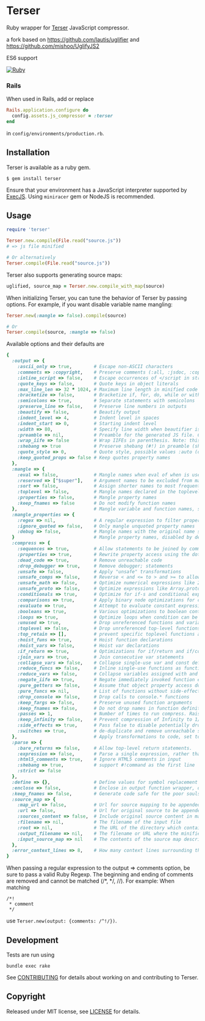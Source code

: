 # Terser

Ruby wrapper for [Terser](https://github.com/terser/terser) JavaScript
compressor.

a fork based on https://github.com/lautis/uglifier and https://github.com/mishoo/UglifyJS2

ES6 support

[![Ruby](https://github.com/ahorek/terser-ruby/actions/workflows/ruby.yml/badge.svg)](https://github.com/ahorek/terser-ruby/actions/workflows/ruby.yml)

### Rails

When used in Rails, add or replace

```ruby
Rails.application.configure do
  config.assets.js_compressor = :terser
end
```
in `config/environments/production.rb`.

## Installation

Terser is available as a ruby gem.

    $ gem install terser

Ensure that your environment has a JavaScript interpreter supported by
[ExecJS](https://github.com/sstephenson/execjs). Using `miniracer` gem or NodeJS
is recommended.

## Usage

```ruby
require 'terser'

Terser.new.compile(File.read("source.js"))
# => js file minified

# Or alternatively
Terser.compile(File.read("source.js"))
```

Terser also supports generating source maps:

```ruby
uglified, source_map = Terser.new.compile_with_map(source)
```

When initializing Terser, you can tune the behavior of Terser by passing options. For example, if you want disable variable name mangling:

```ruby
Terser.new(:mangle => false).compile(source)

# Or
Terser.compile(source, :mangle => false)
```

Available options and their defaults are

```ruby
{
  :output => {
    :ascii_only => true,        # Escape non-ASCII characters
    :comments => :copyright,    # Preserve comments (:all, :jsdoc, :copyright, :none, Regexp (see below))
    :inline_script => false,    # Escape occurrences of </script in strings
    :quote_keys => false,       # Quote keys in object literals
    :max_line_len => 32 * 1024, # Maximum line length in minified code
    :bracketize => false,       # Bracketize if, for, do, while or with statements, even if their body is a single statement
    :semicolons => true,        # Separate statements with semicolons
    :preserve_line => false,    # Preserve line numbers in outputs
    :beautify => false,         # Beautify output
    :indent_level => 4,         # Indent level in spaces
    :indent_start => 0,         # Starting indent level
    :width => 80,               # Specify line width when beautifier is used (only with beautifier)
    :preamble => nil,           # Preamble for the generated JS file. Can be used to insert any code or comment.
    :wrap_iife => false         # Wrap IIFEs in parenthesis. Note: this disables the negate_iife compression option.
    :shebang => true            # Preserve shebang (#!) in preamble (shell scripts)
    :quote_style => 0,          # Quote style, possible values :auto (default), :single, :double, :original
    :keep_quoted_props => false # Keep quotes property names
  },
  :mangle => {
    :eval => false,             # Mangle names when eval of when is used in scope
    :reserved => ["$super"],    # Argument names to be excluded from mangling
    :sort => false,             # Assign shorter names to most frequently used variables. Often results in bigger output after gzip.
    :toplevel => false,         # Mangle names declared in the toplevel scope
    :properties => false,       # Mangle property names
    :keep_fnames => false       # Do not modify function names
  },                            # Mangle variable and function names, set to false to skip mangling
  :mangle_properties => {
    :regex => nil,              # A regular expression to filter property names to be mangled
    :ignore_quoted => false,    # Only mangle unquoted property names
    :debug => false,            # Mangle names with the original name still present
  }                             # Mangle property names, disabled by default
  :compress => {
    :sequences => true,         # Allow statements to be joined by commas
    :properties => true,        # Rewrite property access using the dot notation
    :dead_code => true,         # Remove unreachable code
    :drop_debugger => true,     # Remove debugger; statements
    :unsafe => false,           # Apply "unsafe" transformations
    :unsafe_comps => false,     # Reverse < and <= to > and >= to allow improved compression. This might be unsafe when an at least one of two operands is an object with computed values due the use of methods like get, or valueOf. This could cause change in execution order after operands in the comparison are switching. Compression only works if both comparisons and unsafe_comps are both set to true.
    :unsafe_math => false,      # Optimize numerical expressions like 2 * x * 3 into 6 * x, which may give imprecise floating point results.
    :unsafe_proto => false,     # Optimize expressions like Array.prototype.slice.call(a) into [].slice.call(a)
    :conditionals => true,      # Optimize for if-s and conditional expressions
    :comparisons => true,       # Apply binary node optimizations for comparisons
    :evaluate => true,          # Attempt to evaluate constant expressions
    :booleans => true,          # Various optimizations to boolean contexts
    :loops => true,             # Optimize loops when condition can be statically determined
    :unused => true,            # Drop unreferenced functions and variables
    :toplevel => false,         # Drop unreferenced top-level functions and variables
    :top_retain => [],          # prevent specific toplevel functions and variables from `unused` removal
    :hoist_funs => true,        # Hoist function declarations
    :hoist_vars => false,       # Hoist var declarations
    :if_return => true,         # Optimizations for if/return and if/continue
    :join_vars => true,         # Join consecutive var statements
    :collapse_vars => false,    # Collapse single-use var and const definitions when possible.
    :reduce_funcs => false,     # Inline single-use functions as function expressions. Depends on reduce_vars.
    :reduce_vars => false,      # Collapse variables assigned with and used as constant values.
    :negate_iife => true,       # Negate immediately invoked function expressions to avoid extra parens
    :pure_getters => false,     # Assume that object property access does not have any side-effects
    :pure_funcs => nil,         # List of functions without side-effects. Can safely discard function calls when the result value is not used
    :drop_console => false,     # Drop calls to console.* functions
    :keep_fargs => false,       # Preserve unused function arguments
    :keep_fnames => false,      # Do not drop names in function definitions
    :passes => 1,               # Number of times to run compress. Raising the number of passes will increase compress time, but can produce slightly smaller code.
    :keep_infinity => false,    # Prevent compression of Infinity to 1/0
    :side_effects => true,      # Pass false to disable potentially dropping functions marked as "pure" using pure comment annotation. See UglifyJS documentation for details.
    :switches => true,          # de-duplicate and remove unreachable switch branches
  },                            # Apply transformations to code, set to false to skip
  :parse => {
    :bare_returns => false,     # Allow top-level return statements.
    :expression => false,       # Parse a single expression, rather than a program (for parsing JSON).
    :html5_comments => true,    # Ignore HTML5 comments in input
    :shebang => true,           # support #!command as the first line
    :strict => false
  },
  :define => {},                # Define values for symbol replacement
  :enclose => false,            # Enclose in output function wrapper, define replacements as key-value pairs
  :keep_fnames => false,        # Generate code safe for the poor souls relying on Function.prototype.name at run-time. Sets both compress and mangle keep_fanems to true.
  :source_map => {
    :map_url => false,          # Url for source mapping to be appended in minified source
    :url => false,              # Url for original source to be appended in minified source
    :sources_content => false,  # Include original source content in map
    :filename => nil,           # The filename of the input file
    :root => nil,               # The URL of the directory which contains :filename
    :output_filename => nil,    # The filename or URL where the minified output can be found
    :input_source_map => nil    # The contents of the source map describing the input
  },
  :error_context_lines => 8,    # How many context lines surrounding the error line. Env var ERROR_CONTEXT_LINES overrides this option
}
```

When passing a regular expression to the output => comments option, be sure to pass a valid Ruby Regexp.
The beginning and ending of comments are removed and cannot be matched (/*, */, //). For example:
When matching

```
/*!
 * comment
 */
```

use `Terser.new(output: {comments: /^!/})`.

## Development

Tests are run using

    bundle exec rake

See [CONTRIBUTING](https://github.com/ahorek/terser-ruby/blob/master/CONTRIBUTING.md) for details about working on and contributing to Terser.

## Copyright

Released under MIT license, see [LICENSE](https://github.com/ahorek/terser-ruby/blob/master/LICENSE.txt) for details.

